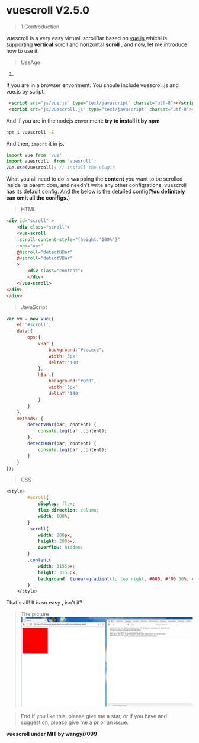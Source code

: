 # vuescroll V2.5.0
> 1.Controduction

vuescroll is a very easy virtuall scrollBar based on [vue.js](https://github.com/vuejs/vue),whichi is supporting **vertical** scroll and horizontal **scroll** ,  and now, let me introduce how to use it.

> UseAge

1.
If you are in a browser envoriment. You shoule include vuescroll.js and vue.js by script:
```html
 <script src="js/vue.js" type="text/javascript" charset="utf-8"></script>
 <script src="js/vuescroll.js" type="text/javascript" charset="utf-8"></script>

```
And if you are in the nodejs envoriment:
**try to install it by npm**
```bash
npm i vuescroll -S
```
And then, `import` it in js. 
```javascript
import Vue from 'vue'
import vuesrcoll  from 'vuesroll';
Vue.use(vuesrcoll); // install the plugin
```
What you all need to do is warpping the **content** you want to be scrolled inside its parent dom, and needn't write any other configrations, vuescroll has its default config. And the below is the detailed config(**You definitely can omit all the conifigs.**)

> HTML
```html
<div id="scroll" >
	<div class="scroll">
	<vue-scroll  
	:scroll-content-style="{height:'100%'}" 
	:ops="ops"
	@hscroll="detectHBar"
	@vscroll="detectVBar"
	>
		<div class="content">
		</div>
	</vue-scroll>
</div>
</div> 
```
>JavaScript
```javascript
var vm = new Vue({
	el:'#scroll',
	data:{
		ops:{
			vBar:{
				background:"#cecece",
				width:'5px',
				deltaY:'100'
			},
			hBar:{
				background:"#000",
				width:'5px',
				deltaY:'100'
			}	
		}
	},
	methods: {
		detectVBar(bar, content) {
			console.log(bar ,content);
		},
		detectHBar(bar, content) {
			console.log(bar ,content);
		}
	}
});
```
> CSS
```css
<style>
		#scroll{
			display: flex;
			flex-direction: column;
			width: 100%;
		}
		.scroll{
			width: 200px;
			height: 200px;
			overflow: hidden;
		}
		.content{
			width: 3155px;
			height: 3155px;
			background: linear-gradient(to top right, #000, #f00 50%, #090);
		}
	</style>
```
That's all! It is so easy , isn't it?
> The picture
![pic](https://github.com/wangyi7099/pictureCdn/blob/master/allPic/others/vuescroll.gif?raw=true)

> End
If you like this, please give me a star, or if you have and suggestion, please give me a pr or an issue. <br/>

**vuescroll under MIT by wangyi7099**